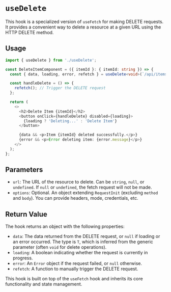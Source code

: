 <!-- docs/useDelete.md -->

# `useDelete`

This hook is a specialized version of `useFetch` for making DELETE requests. It provides a convenient way to delete a resource at a given URL using the HTTP DELETE method.

## Usage

```typescript
import { useDelete } from './useDelete';

const DeleteItemComponent = ({ itemId }: { itemId: string }) => {
  const { data, loading, error, refetch } = useDelete<void>(`/api/items/${itemId}`);

  const handleDelete = () => {
    refetch(); // Trigger the DELETE request
  };

  return (
    <>
      <h2>Delete Item {itemId}</h2>
      <button onClick={handleDelete} disabled={loading}>
        {loading ? 'Deleting...' : 'Delete Item'}
      </button>

      {data && <p>Item {itemId} deleted successfully.</p>}
      {error && <p>Error deleting item: {error.message}</p>}
    </>
  );
};
```

## Parameters

- `url`: The URL of the resource to delete. Can be `string`, `null`, or `undefined`. If `null` or `undefined`, the fetch request will not be made.
- `options`: Optional. An object extending `RequestInit` (excluding `method` and `body`). You can provide headers, mode, credentials, etc.

## Return Value

The hook returns an object with the following properties:

- `data`: The data returned from the DELETE request, or `null` if loading or an error occurred. The type is `T`, which is inferred from the generic parameter (often `void` for delete operations).
- `loading`: A boolean indicating whether the request is currently in progress.
- `error`: An `Error` object if the request failed, or `null` otherwise.
- `refetch`: A function to manually trigger the DELETE request.

This hook is built on top of the `useFetch` hook and inherits its core functionality and state management.
